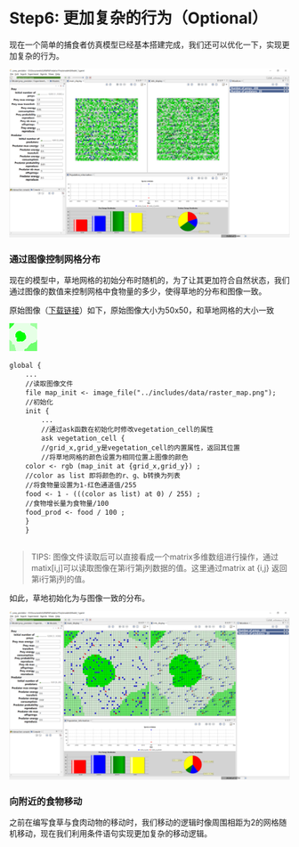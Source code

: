 # Step6: 更加复杂的行为（Optional）

现在一个简单的捕食者仿真模型已经基本搭建完成，我们还可以优化一下，实现更加复杂的行为。

![4.6.1 &#x6355;&#x98DF;&#x8005;&#x4EFF;&#x771F;&#x6A21;&#x578B;](../../.gitbook/assets/image%20%2820%29.png)

### 通过图像控制网格分布

现在的模型中，草地网格的初始分布时随机的，为了让其更加符合自然状态，我们通过图像的数值来控制网格中食物量的多少，使得草地的分布和图像一致。

原始图像（[下载链接](https://gama-platform.github.io/resources/images/tutorials/predator_prey_raster_map.png)）如下，原始图像大小为50x50，和草地网格的大小一致

![4.6.1 &#x8349;&#x5730;&#x5206;&#x5E03;&#x56FE;&#x50CF;](../../.gitbook/assets/image%20%2812%29.png)

```text
global {
	...
	//读取图像文件
	file map_init <- image_file("../includes/data/raster_map.png");
	//初始化
	init {
		...
		//通过ask函数在初始化时修改vegetation_cell的属性
		ask vegetation_cell {
		//grid_x,grid_y是vegetation_cell的内置属性，返回其位置
		//将草地网格的颜色设置为相同位置上图像的颜色
    color <- rgb (map_init at {grid_x,grid_y}) ;
    //color as list 即将颜色的r、g、b转换为列表
    //将食物量设置为1-红色通道值/255
    food <- 1 - (((color as list) at 0) / 255) ;
    //食物增长量为食物量/100
    food_prod <- food / 100 ; 
    }
	}
	
```

> TIPS: 图像文件读取后可以直接看成一个matrix多维数组进行操作，通过matix\[i,j\]可以读取图像在第i行第j列数据的值。这里通过matrix at {i,j} 返回第i行第j列的值。

如此，草地初始化为与图像一致的分布。





![4.6.2 &#x4F18;&#x5316;&#x540E;&#x7684;&#x6355;&#x98DF;&#x8005;&#x4EFF;&#x771F;&#x6A21;&#x578B;](../../.gitbook/assets/image%20%2817%29.png)

### 向附近的食物移动

之前在编写食草与食肉动物的移动时，我们移动的逻辑时像周围相距为2的网格随机移动，现在我们利用条件语句实现更加复杂的移动逻辑。



